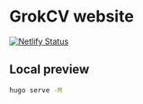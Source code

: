 # GrokCV website

[![Netlify Status](https://api.netlify.com/api/v1/badges/8a8096c9-0d7e-444e-8458-4ae51cfba083/deploy-status)](https://app.netlify.com/sites/whimsical-cascaron-ab49cc/deploys)

## Local preview

```bash
hugo serve -M
```
